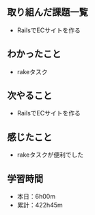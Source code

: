 ## 取り組んだ課題一覧
- RailsでECサイトを作る
## わかったこと
- rakeタスク
## 次やること
- RailsでECサイトを作る
## 感じたこと
- rakeタスクが便利でした
## 学習時間
- 本日：6h00m
- 累計：422h45m

